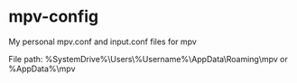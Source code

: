 # mpv-config
My personal mpv.conf and input.conf files for mpv

File path:
%SystemDrive%\\Users\\%Username%\\AppData\\Roaming\\mpv
or %AppData%\\mpv
